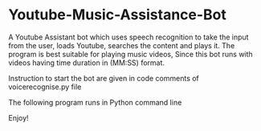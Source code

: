 # Youtube-Music-Assistance-Bot

A Youtube Assistant bot which uses speech recognition to take the input from the user, loads Youtube, searches the content and plays it.
The program is best suitable for playing music videos, Since this bot runs with videos having time duration in (MM:SS) format. 

Instruction to start the bot are given in code comments of voicerecognise.py file

The following program runs in Python command line

Enjoy! 

